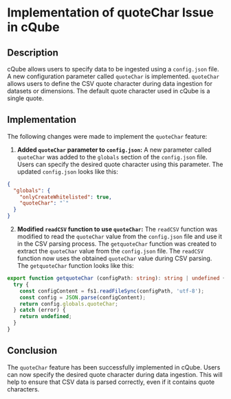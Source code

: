 # Implementation of quoteChar Issue in cQube

## Description

cQube allows users to specify data to be ingested using a `config.json` file. A new configuration parameter called `quoteChar` is implemented. `quoteChar` allows users to define the CSV quote character during data ingestion for datasets or dimensions. The default quote character used in cQube is a single quote.

## Implementation

The following changes were made to implement the `quoteChar` feature:

1. **Added `quoteChar` parameter to `config.json`:** A new parameter called `quoteChar` was added to the `globals` section of the `config.json` file. Users can specify the desired quote character using this parameter. The updated `config.json` looks like this:

```json
{
  "globals": {
    "onlyCreateWhitelisted": true,
    "quoteChar": "`"
  }
}
```

2. **Modified `readCSV` function to use `quoteChar`:** The `readCSV` function was modified to read the `quoteChar` value from the `config.json` file and use it in the CSV parsing process. The `getquoteChar` function was created to extract the `quoteChar` value from the `config.json` file. The `readCSV` function now uses the obtained `quoteChar` value during CSV parsing. The `getquoteChar` function looks like this:

```typescript
export function getquoteChar (configPath: string): string | undefined {
  try {
    const configContent = fs1.readFileSync(configPath, 'utf-8');
    const config = JSON.parse(configContent);
    return config.globals.quoteChar;
  } catch (error) {
    return undefined;
  }
}
```

## Conclusion

The `quoteChar` feature has been successfully implemented in cQube. Users can now specify the desired quote character during data ingestion. This will help to ensure that CSV data is parsed correctly, even if it contains quote characters.


